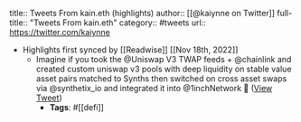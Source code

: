 title:: Tweets From kain.eth (highlights)
author:: [[@kaiynne on Twitter]]
full-title:: "Tweets From kain.eth"
category:: #tweets
url:: https://twitter.com/kaiynne

- Highlights first synced by [[Readwise]] [[Nov 18th, 2022]]
	- Imagine if you took the @Uniswap V3 TWAP feeds + @chainlink and created custom uniswap v3 pools with deep liquidity on stable value asset pairs matched to Synths then switched on cross asset swaps via @synthetix_io and integrated it into @1inchNetwork 🤯 ([View Tweet](https://twitter.com/kaiynne/status/1389903427648606212))
		- **Tags**: #[[defi]]